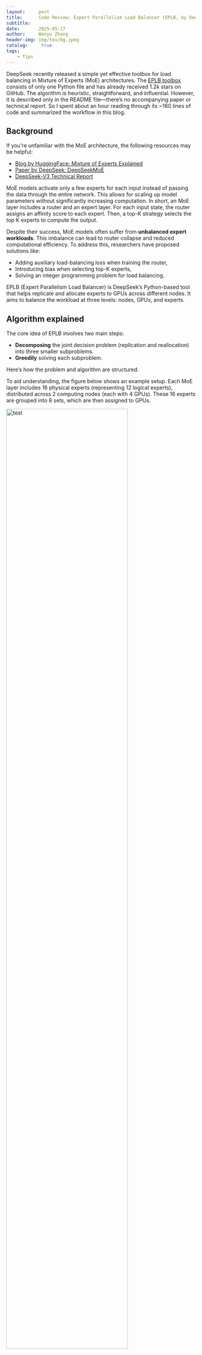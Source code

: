 ```yaml
---
layout:     post
title:      Code Review: Expert Parallelism Load Balancer (EPLB, by DeepSeek)
subtitle:   
date:       2025-05-17
author:     Wanyu Zhang
header-img: img/tex/bg.jpeg
catalog: 	 true
tags:
    - Tips
---
```


DeepSeek recently released a simple yet effective toolbox for load balancing in Mixture of Experts (MoE) architectures. The [EPLB toolbox](https://github.com/deepseek-ai/EPLB) consists of only one Python file and has already received 1.2k stars on GitHub. The algorithm is heuristic, straightforward, and influential. However, it is described only in the README file—there’s no accompanying paper or technical report. So I spent about an hour reading through its ~160 lines of code and summarized the workflow in this blog.

## Background

If you're unfamiliar with the MoE architecture, the following resources may be helpful:

- [Blog by HuggingFace: Mixture of Experts Explained](https://huggingface.co/blog/moe)
- [Paper by DeepSeek: DeepSeekMoE](https://arxiv.org/abs/2401.06066)
- [DeepSeek-V3 Technical Report](https://arxiv.org/abs/2412.19437v1)

MoE models activate only a few experts for each input instead of passing the data through the entire network. This allows for scaling up model parameters without significantly increasing computation. In short, an MoE layer includes a router and an expert layer. For each input state, the router assigns an affinity score to each expert. Then, a top-K strategy selects the top K experts to compute the output.

Despite their success, MoE models often suffer from **unbalanced expert workloads**. This imbalance can lead to router collapse and reduced computational efficiency. To address this, researchers have proposed solutions like:

* Adding auxiliary load-balancing loss when training the router,
* Introducing bias when selecting top-K experts,
* Solving an integer programming problem for load balancing.

EPLB (Expert Parallelism Load Balancer) is DeepSeek’s Python-based tool that helps replicate and allocate experts to GPUs across different nodes. It aims to balance the workload at three levels: nodes, GPUs, and experts.

## Algorithm explained

The core idea of EPLB involves two main steps:

- **Decomposing** the joint decision problem (replication and reallocation) into three smaller subproblems.
- **Greedily** solving each subproblem.

Here’s how the problem and algorithm are structured.

To aid understanding, the figure below shows an example setup. Each MoE layer includes 16 physical experts (representing 12 logical experts), distributed across 2 computing nodes (each with 4 GPUs). These 16 experts are grouped into 8 sets, which are then assigned to GPUs.

<img src="{{ site.baseurl }}/img/EPLB/example.png" alt="test" style="width: 80%; height: auto;">

EPLB aims to balance the workload across nodes, groups, and experts by replicating and reallocating experts to GPUs. Because this is a complex joint decision problem, EPLB breaks it into the following subproblems:

1. Given current groups, allocate these groups to nodes.
   - Objective: balance the workload between nodes.
   - Algorithm: Balanced Packing
2. In each node, replicate the experts.
   - Objective: balance the workload between experts.
   - Algorithm: Balanced Replication.
3. In each node, allocate experts to groups.
   - Objective: balance the workload between groups.
   - Algorithm: Balanced Packing

Note that steps 1 and 3 both use the same packing algorithm, while step 2 uses a different replication algorithm. EPLB applies greedy strategies to solve both. Here I summarized the pseudocode used in EPLB:

<img src="{{ site.baseurl }}/img/EPLB/code.png" alt="test" style="width: 80%; height: auto;">

## Heuristic or Optimization?

EPLB relies on a series of heuristics—specifically, hierarchical load balancing and greedy algorithms. Still, the approach is impactful in the AI community. Nowadays, efficient and intuitive algorithms are often preferred, as they are usually good enough for practical use.

In contrast, seeking an optimal solution may require significantly more computational resources and can even lead to “overfitting”—not just in the training/testing sense, but also with respect to the optimization objective itself versus other goals that are not explicitly optimized.

As someone who has worked in optimization, I believe it's increasingly important to improve computational efficiency for finding the optimal solution and, at times, embrace heuristics :)
